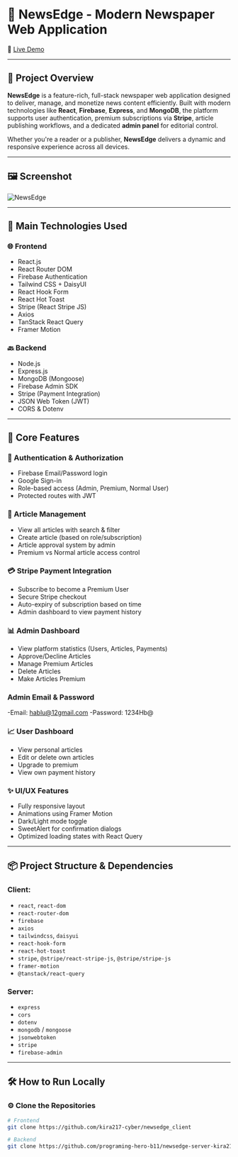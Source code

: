 # 📰 NewsEdge - Modern Newspaper Web Application

🔗 [Live Demo](https://newsedge-fb8f6.web.app/)

---

## 🧾 Project Overview

**NewsEdge** is a feature-rich, full-stack newspaper web application designed to deliver, manage, and monetize news content efficiently. Built with modern technologies like **React**, **Firebase**, **Express**, and **MongoDB**, the platform supports user authentication, premium subscriptions via **Stripe**, article publishing workflows, and a dedicated **admin panel** for editorial control.

Whether you're a reader or a publisher, **NewsEdge** delivers a dynamic and responsive experience across all devices.

---

## 🖼️ Screenshot

![NewsEdge](https://i.ibb.co/hRZb6tDD/2.png)
<!-- Replace with your actual screenshot if different -->

---

## 🔧 Main Technologies Used

### 🌐 Frontend
- React.js
- React Router DOM
- Firebase Authentication
- Tailwind CSS + DaisyUI
- React Hook Form
- React Hot Toast
- Stripe (React Stripe JS)
- Axios
- TanStack React Query
- Framer Motion

### 🔙 Backend
- Node.js
- Express.js
- MongoDB (Mongoose)
- Firebase Admin SDK
- Stripe (Payment Integration)
- JSON Web Token (JWT)
- CORS & Dotenv

---

## 🚀 Core Features

### 👤 Authentication & Authorization
- Firebase Email/Password login
- Google Sign-in
- Role-based access (Admin, Premium, Normal User)
- Protected routes with JWT

### 📰 Article Management
- View all articles with search & filter
- Create article (based on role/subscription)
- Article approval system by admin
- Premium vs Normal article access control

### 💳 Stripe Payment Integration
- Subscribe to become a Premium User
- Secure Stripe checkout
- Auto-expiry of subscription based on time
- Admin dashboard to view payment history

### 📊 Admin Dashboard
- View platform statistics (Users, Articles, Payments)
- Approve/Decline Articles
- Manage Premium Articles
- Delete Articles
- Make Articles Premium

### Admin Email & Password
-Email: hablu@12gmail.com
-Password: 1234Hb@

### 📈 User Dashboard
- View personal articles
- Edit or delete own articles
- Upgrade to premium
- View own payment history

### ✨ UI/UX Features
- Fully responsive layout
- Animations using Framer Motion
- Dark/Light mode toggle
- SweetAlert for confirmation dialogs
- Optimized loading states with React Query

---

## 📦 Project Structure & Dependencies

### Client:
- `react`, `react-dom`
- `react-router-dom`
- `firebase`
- `axios`
- `tailwindcss`, `daisyui`
- `react-hook-form`
- `react-hot-toast`
- `stripe`, `@stripe/react-stripe-js`, `@stripe/stripe-js`
- `framer-motion`
- `@tanstack/react-query`

### Server:
- `express`
- `cors`
- `dotenv`
- `mongodb` / `mongoose`
- `jsonwebtoken`
- `stripe`
- `firebase-admin`

---

## 🛠️ How to Run Locally

### ⚙️ Clone the Repositories

```bash
# Frontend
git clone https://github.com/kira217-cyber/newsedge_client

# Backend
git clone https://github.com/programing-hero-b11/newsedge-server-kira217-cyber
